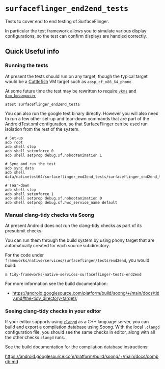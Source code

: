 # `surfaceflinger_end2end_tests`

Tests to cover end to end testing of SurfaceFlinger.

In particular the test framework allows you to simulate various display
configurations, so the test can confirm displays are handled correctly.

## Quick Useful info

### Running the tests

At present the tests should run on any target, though the typical target would
be a [Cuttlefish](https://source.android.com/docs/devices/cuttlefish) VM
target such as `aosp_cf_x86_64_phone`.

At some future time the test may be rewritten to require
[`vkms`](https://dri.freedesktop.org/docs/drm/gpu/vkms.html) and
[`drm_hwcomposer`](https://gitlab.freedesktop.org/drm-hwcomposer/drm-hwcomposer)

```
atest surfaceflinger_end2end_tests
```

You can also run the google test binary directly. However you will also need
to run a few other set-up and tear-down commands that are part of the
AndroidTest.xml configuration, so that SurfaceFlinger can be used run isolation
from the rest of the system.

```
# Set-up
adb root
adb shell stop
adb shell setenforce 0
adb shell setprop debug.sf.nobootanimation 1

# Sync and run the test
adb sync data
adb shell data/nativetest64/surfaceflinger_end2end_tests/surfaceflinger_end2end_tests

# Tear-down
adb shell stop
adb shell setenforce 1
adb shell setprop debug.sf.nobootanimation 0
adb shell setprop debug.sf.hwc_service_name default
```

### Manual clang-tidy checks via Soong

At present Android does not run the clang-tidy checks as part of its
presubmit checks.

You can run them through the build system by using phony target that are
automatically created for each source subdirectory.

For the code under `frameworks/native/services/surfaceflinger/tests/end2end`,
you would build:

```
m tidy-frameworks-native-services-surfaceflinger-tests-end2end
```

For more information see the build documentation:

* <https://android.googlesource.com/platform/build/soong/+/main/docs/tidy.md#the-tidy_directory-targets>

### Seeing clang-tidy checks in your editor

If your editor supports using [`clangd`](https://clangd.llvm.org/) as a
C++ language server, you can build and export a compilation database using
Soong. With the local `.clangd` configuration file, you should see the same
checks in editor, along with all the other checks `clangd` runs.

See the build documentation for the compilation database instructions:

https://android.googlesource.com/platform/build/soong/+/main/docs/compdb.md
